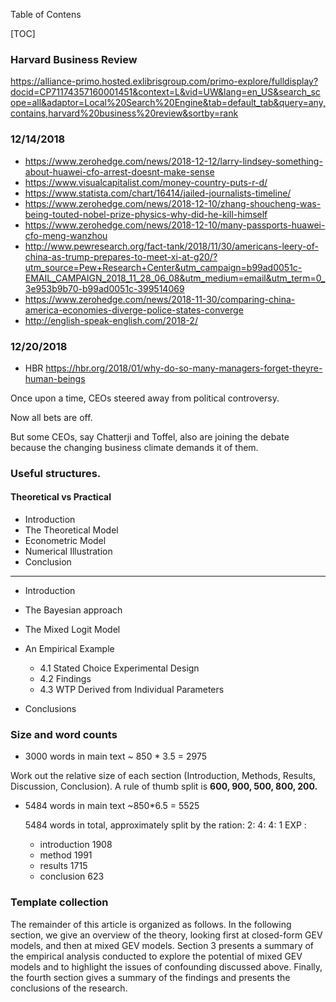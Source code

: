Table of Contens

[TOC]

### Harvard Business Review

https://alliance-primo.hosted.exlibrisgroup.com/primo-explore/fulldisplay?docid=CP71174357160001451&context=L&vid=UW&lang=en_US&search_scope=all&adaptor=Local%20Search%20Engine&tab=default_tab&query=any,contains,harvard%20business%20review&sortby=rank



### 12/14/2018

- 
  https://www.zerohedge.com/news/2018-12-12/larry-lindsey-something-about-huawei-cfo-arrest-doesnt-make-sense
- https://www.visualcapitalist.com/money-country-puts-r-d/
- https://www.statista.com/chart/16414/jailed-journalists-timeline/
- https://www.zerohedge.com/news/2018-12-10/zhang-shoucheng-was-being-touted-nobel-prize-physics-why-did-he-kill-himself
- https://www.zerohedge.com/news/2018-12-10/many-passports-huawei-cfo-meng-wanzhou
- http://www.pewresearch.org/fact-tank/2018/11/30/americans-leery-of-china-as-trump-prepares-to-meet-xi-at-g20/?utm_source=Pew+Research+Center&utm_campaign=b99ad0051c-EMAIL_CAMPAIGN_2018_11_28_06_08&utm_medium=email&utm_term=0_3e953b9b70-b99ad0051c-399514069
- https://www.zerohedge.com/news/2018-11-30/comparing-china-america-economies-diverge-police-states-converge
- <http://english-speak-english.com/2018-2/>



### 12/20/2018

- HBR <https://hbr.org/2018/01/why-do-so-many-managers-forget-theyre-human-beings>

Once upon a time, CEOs steered away from political controversy. 

Now all bets are off.

But some CEOs, say Chatterji and Toffel, also are joining the debate because the changing business climate demands it of them.  

 

### Useful structures. 

#### Theoretical vs Practical

- Introduction
- The Theoretical Model
- Econometric Model
- Numerical Illustration
- Conclusion

------

- Introduction
- The Bayesian approach
- The Mixed Logit Model
- An Empirical Example
  - 4.1 Stated Choice Experimental Design
  - 4.2 Findings
  - 4.3 WTP Derived from Individual Parameters

- Conclusions



### Size and word counts

- 3000 words in main text ~ 850 * 3.5 = 2975

Work out the relative size of each section (Introduction, Methods, Results, Discussion, Conclusion). A rule of thumb split is **600, 900, 500, 800, 200.**

- 5484 words in main text ~850*6.5 = 5525

  5484 words in total, approximately split by the ration: 2: 4: 4: 1 EXP :

  - introduction 1908
  - method 1991
  - results 1715
  - conclusion 623



### Template collection



The remainder of this article is organized as follows. In the following section, we give an overview of the theory, looking first at closed-form GEV models, and then at mixed GEV models. Section 3 presents a summary of the empirical analysis conducted to explore the potential of mixed GEV models and to highlight the issues of confounding discussed above. Finally, the fourth section gives a summary of the findings and presents the conclusions of the research.